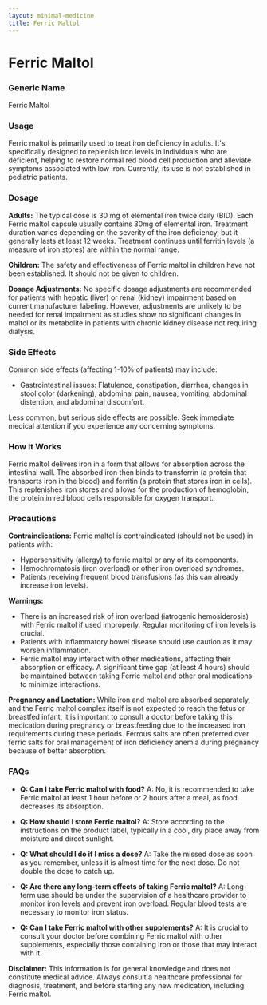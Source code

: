 ```yaml
---
layout: minimal-medicine
title: Ferric Maltol
---
```


# Ferric Maltol
### Generic Name
Ferric Maltol

### Usage
Ferric maltol is primarily used to treat iron deficiency in adults.  It's specifically designed to replenish iron levels in individuals who are deficient, helping to restore normal red blood cell production and alleviate symptoms associated with low iron.  Currently, its use is not established in pediatric patients.

### Dosage
**Adults:** The typical dose is 30 mg of elemental iron twice daily (BID).  Each Ferric maltol capsule usually contains 30mg of elemental iron. Treatment duration varies depending on the severity of the iron deficiency, but it generally lasts at least 12 weeks.  Treatment continues until ferritin levels (a measure of iron stores) are within the normal range.

**Children:** The safety and effectiveness of Ferric maltol in children have not been established.  It should not be given to children.

**Dosage Adjustments:** No specific dosage adjustments are recommended for patients with hepatic (liver) or renal (kidney) impairment based on current manufacturer labeling.  However, adjustments are unlikely to be needed for renal impairment as studies show no significant changes in maltol or its metabolite in patients with chronic kidney disease not requiring dialysis.

### Side Effects
Common side effects (affecting 1-10% of patients) may include:

*   Gastrointestinal issues: Flatulence, constipation, diarrhea, changes in stool color (darkening), abdominal pain, nausea, vomiting, abdominal distention, and abdominal discomfort.

Less common, but serious side effects are possible.  Seek immediate medical attention if you experience any concerning symptoms.

### How it Works
Ferric maltol delivers iron in a form that allows for absorption across the intestinal wall. The absorbed iron then binds to transferrin (a protein that transports iron in the blood) and ferritin (a protein that stores iron in cells). This replenishes iron stores and allows for the production of hemoglobin, the protein in red blood cells responsible for oxygen transport.

### Precautions
**Contraindications:** Ferric maltol is contraindicated (should not be used) in patients with:

*   Hypersensitivity (allergy) to ferric maltol or any of its components.
*   Hemochromatosis (iron overload) or other iron overload syndromes.
*   Patients receiving frequent blood transfusions (as this can already increase iron levels).

**Warnings:**

*   There is an increased risk of iron overload (iatrogenic hemosiderosis) with Ferric maltol if used improperly.  Regular monitoring of iron levels is crucial.
*   Patients with inflammatory bowel disease should use caution as it may worsen inflammation.
*   Ferric maltol may interact with other medications, affecting their absorption or efficacy.  A significant time gap (at least 4 hours) should be maintained between taking Ferric maltol and other oral medications to minimize interactions.

**Pregnancy and Lactation:** While iron and maltol are absorbed separately, and the Ferric maltol complex itself is not expected to reach the fetus or breastfed infant,  it is important to consult a doctor before taking this medication during pregnancy or breastfeeding due to the increased iron requirements during these periods.  Ferrous salts are often preferred over ferric salts for oral management of iron deficiency anemia during pregnancy because of better absorption.


### FAQs

*   **Q: Can I take Ferric maltol with food?**  A: No, it is recommended to take Ferric maltol at least 1 hour before or 2 hours after a meal, as food decreases its absorption.

*   **Q: How should I store Ferric maltol?** A: Store according to the instructions on the product label, typically in a cool, dry place away from moisture and direct sunlight.

*   **Q: What should I do if I miss a dose?** A: Take the missed dose as soon as you remember, unless it is almost time for the next dose.  Do not double the dose to catch up.

*   **Q:  Are there any long-term effects of taking Ferric maltol?** A: Long-term use should be under the supervision of a healthcare provider to monitor iron levels and prevent iron overload.  Regular blood tests are necessary to monitor iron status.

*   **Q: Can I take Ferric maltol with other supplements?** A:  It is crucial to consult your doctor before combining Ferric maltol with other supplements, especially those containing iron or those that may interact with it.

**Disclaimer:** This information is for general knowledge and does not constitute medical advice. Always consult a healthcare professional for diagnosis, treatment, and before starting any new medication, including Ferric maltol.

